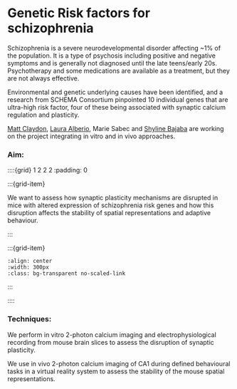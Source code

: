 # Genetic Risk factors for schizophrenia

Schizophrenia is a severe neurodevelopmental disorder affecting ~1% of the population. It is a type of psychosis including positive and negative symptoms and is generally not diagnosed until the late teens/early 20s. Psychotherapy and some medications are available as a treatment, but they are not always effective.

Environmental and genetic underlying causes have been identified, and a research from  SCHEMA Consortium pinpointed 10 individual genes that are ultra-high risk factor, four of these being associated with synaptic calcium regulation and plasticity.

[Matt Claydon](../our-team/members/mattclaydon), [Laura Alberio](../our-team/members/lauraalberio), Marie Sabec and [Shyline Bajaba](../our-team/members/shylinebajaba) are working on the project integrating in vitro and in vivo approaches.

### Aim:

::::{grid} 1 2 2 2
:padding: 0

:::{grid-item}

We want to assess how synaptic plasticity mechanisms are disrupted in mice with altered expression of schizophrenia risk genes and how this disruption affects the stability of spatial representations and adaptive behaviour. 

:::

:::{grid-item}


```{image} ../img/projects/FOV_cropped.PNG 
:align: center
:width: 300px
:class: bg-transparent no-scaled-link
```

:::

::::


### Techniques:

We perform in vitro 2-photon calcium imaging and electrophysiological recording from mouse brain slices to assess the disruption of synaptic plasticity.

We use in vivo 2-photon calcium imaging of CA1 during defined behavioural tasks in a virtual reality system to assess the stability of the mouse spatial representations.



&nbsp;






